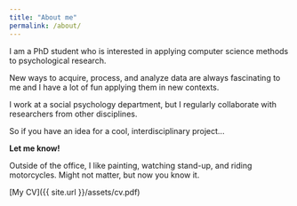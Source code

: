 ```yaml
---
title: "About me"
permalink: /about/
---
```


I am a PhD student who is interested in applying computer science methods to psychological research.

New ways to acquire, process, and analyze data are always fascinating to me and I have a lot of fun applying them in new contexts.

I work at a social psychology department, but I regularly collaborate with researchers from other disciplines.

So if you have an idea for a cool, interdisciplinary project...

**Let me know!**

Outside of the office, I like painting, watching stand-up, and riding motorcycles. Might not matter, but now you know it.

[My CV]({{ site.url }}/assets/cv.pdf)